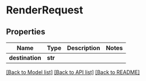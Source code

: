 # RenderRequest


## Properties

Name | Type | Description | Notes
------------ | ------------- | ------------- | -------------
**destination** | **str** |  | 

[[Back to Model list]](../#documentation-for-models) [[Back to API list]](../#documentation-for-api-endpoints) [[Back to README]](../)


